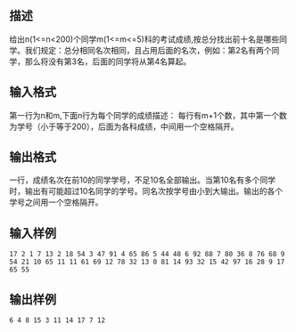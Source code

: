 ## 描述

给出n(1<=n<200)个同学m(1<=m<=5)科的考试成绩,按总分找出前十名是哪些同学。我们规定：总分相同名次相同，且占用后面的名次，例如：第2名有两个同学，那么将没有第3名，后面的同学将从第4名算起。

## 输入格式

第一行为n和m,下面n行为每个同学的成绩描述： 每行有m+1个数，其中第一个数为学号（小于等于200），后面为各科成绩，中间用一个空格隔开。 

## 输出格式

一行，成绩名次在前10的同学学号，不足10名全部输出。当第10名有多个同学时，输出有可能超过10名同学的学号。同名次按学号由小到大输出。输出的各个学号之间用一个空格隔开。 

## 输入样例

```plaintext
17 2 1 7 13 2 18 54 3 47 91 4 65 86 5 44 48 6 92 88 7 80 36 8 76 68 9 54 21 10 65 11 11 61 69 12 78 32 13 0 81 14 93 32 15 42 97 16 28 9 17 65 55 
```

## 输出样例

```plaintext
6 4 8 15 3 11 14 17 7 12 
```



 



 

